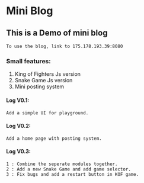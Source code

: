 # Mini Blog

## This is a Demo of mini blog

    To use the blog, link to 175.178.193.39:8080

### Small features:

1. King of Fighters Js version
2. Snake Game Js version
3. Mini posting system

#### Log V0.1:

    Add a simple UI for playground.

#### Log V0.2:

    Add a home page with posting system.

#### Log V0.3:

    1 : Combine the seperate modules together.
    2 : Add a new Snake Game and add game selector.
    3 : Fix bugs and add a restart button in KOF game.
